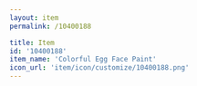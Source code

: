 ```yaml
---
layout: item
permalink: /10400188

title: Item
id: '10400188'
item_name: 'Colorful Egg Face Paint'
icon_url: 'item/icon/customize/10400188.png'
---
```

